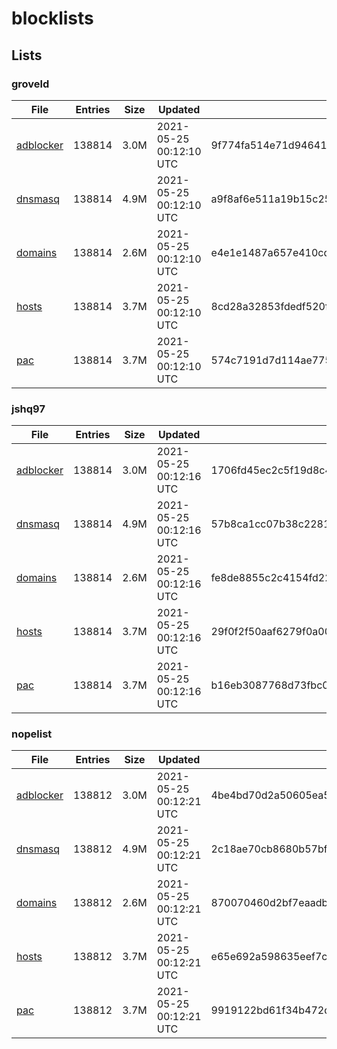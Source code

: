 # blocklists

## Lists

### groveld

|File|Entries|Size|Updated|Hash|
|-|-|-|-|-|
|[adblocker](https://raw.githubusercontent.com/groveld/blocklists/lists/groveld/adblocker.txt)|138814|3.0M|2021-05-25 00:12:10 UTC|9f774fa514e71d9464180ee557002e3989bfb7d3c7fbb3875fec33a7be363cda|
|[dnsmasq](https://raw.githubusercontent.com/groveld/blocklists/lists/groveld/dnsmasq.txt)|138814|4.9M|2021-05-25 00:12:10 UTC|a9f8af6e511a19b15c253501668c9dfbec5e57c6d67226add80e93981bed8aac|
|[domains](https://raw.githubusercontent.com/groveld/blocklists/lists/groveld/domains.txt)|138814|2.6M|2021-05-25 00:12:10 UTC|e4e1e1487a657e410cd86e18f9e44a707847cdc9449d6c0162ff965bd5259ec5|
|[hosts](https://raw.githubusercontent.com/groveld/blocklists/lists/groveld/hosts.txt)|138814|3.7M|2021-05-25 00:12:10 UTC|8cd28a32853fdedf520f8b22c5e62e54f07edb9a8b88ab9686aba061144f3790|
|[pac](https://raw.githubusercontent.com/groveld/blocklists/lists/groveld/pac.txt)|138814|3.7M|2021-05-25 00:12:10 UTC|574c7191d7d114ae775a328f6534260a8d6f16f4c57e789fe69c810e2f3833f1|

### jshq97

|File|Entries|Size|Updated|Hash|
|-|-|-|-|-|
|[adblocker](https://raw.githubusercontent.com/groveld/blocklists/lists/jshq97/adblocker.txt)|138814|3.0M|2021-05-25 00:12:16 UTC|1706fd45ec2c5f19d8c4a94e4e6b113148e52554e651d88400199d3423bdc893|
|[dnsmasq](https://raw.githubusercontent.com/groveld/blocklists/lists/jshq97/dnsmasq.txt)|138814|4.9M|2021-05-25 00:12:16 UTC|57b8ca1cc07b38c2281efe3946fc8c40154fbe46dfffed86e23d7cc5f226d7c6|
|[domains](https://raw.githubusercontent.com/groveld/blocklists/lists/jshq97/domains.txt)|138814|2.6M|2021-05-25 00:12:16 UTC|fe8de8855c2c4154fd227eda47ccc6931a0a5f07ac0b06bb3e2e5c7abe125852|
|[hosts](https://raw.githubusercontent.com/groveld/blocklists/lists/jshq97/hosts.txt)|138814|3.7M|2021-05-25 00:12:16 UTC|29f0f2f50aaf6279f0a0021ae5ac2d17b0308a9622c5b81516ddf1724a203e00|
|[pac](https://raw.githubusercontent.com/groveld/blocklists/lists/jshq97/pac.txt)|138814|3.7M|2021-05-25 00:12:16 UTC|b16eb3087768d73fbc0ff34588caa259a49e566575a3063c2c3605fd748e43a6|

### nopelist

|File|Entries|Size|Updated|Hash|
|-|-|-|-|-|
|[adblocker](https://raw.githubusercontent.com/groveld/blocklists/lists/nopelist/adblocker.txt)|138812|3.0M|2021-05-25 00:12:21 UTC|4be4bd70d2a50605ea59d8f2341f5323b9a803bc241502475024884fb26f8cb4|
|[dnsmasq](https://raw.githubusercontent.com/groveld/blocklists/lists/nopelist/dnsmasq.txt)|138812|4.9M|2021-05-25 00:12:21 UTC|2c18ae70cb8680b57bfb684460447a488e42231a66673b6ecf6a45977b32dabd|
|[domains](https://raw.githubusercontent.com/groveld/blocklists/lists/nopelist/domains.txt)|138812|2.6M|2021-05-25 00:12:21 UTC|870070460d2bf7eaadb72f0f7e650e5af976d2888b6514ad58587383f7096713|
|[hosts](https://raw.githubusercontent.com/groveld/blocklists/lists/nopelist/hosts.txt)|138812|3.7M|2021-05-25 00:12:21 UTC|e65e692a598635eef7cc474ee12d6ad0069c29b55b4c205902ea269c0926e1ef|
|[pac](https://raw.githubusercontent.com/groveld/blocklists/lists/nopelist/pac.txt)|138812|3.7M|2021-05-25 00:12:21 UTC|9919122bd61f34b472de99f03baba40f80539684f53bd66ff2bc8f9d7a80e6b3|
